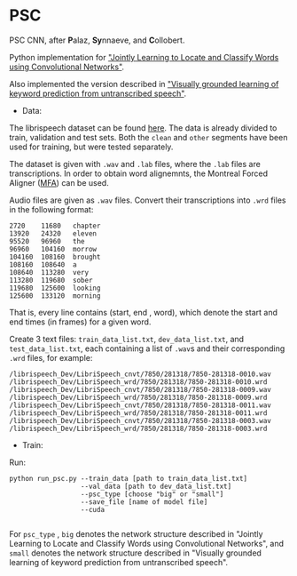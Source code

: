 # PSC

PSC CNN, after **P**alaz, **Sy**nnaeve, and **C**ollobert.

Python implementation for ["Jointly Learning to Locate and Classify Words using Convolutional Networks"](https://ronan.collobert.com/pub/matos/2016_wordaggr_interspeech.pdf).

Also implemented the version described in ["Visually grounded learning of keyword prediction from untranscribed speech"](https://arxiv.org/pdf/1703.08136.pdf).


- Data:

The librispeech dataset can be found [here](http://www.openslr.org/12). The data is already divided to train, validation and test sets. Both the `clean` and `other` segments have been used for training, but were tested separately.

The dataset is given with `.wav` and `.lab` files, where the `.lab` files are transcriptions. In order to obtain word alignemnts, the Montreal Forced Aligner ([MFA](https://montreal-forced-aligner.readthedocs.io/en/latest/)) can be used.

Audio files are given as `.wav` files. Convert their transcriptions into `.wrd` files in the following format:

````
2720	11680	chapter	
13920	24320	eleven	
95520	96960	the	
96960	104160	morrow	
104160	108160	brought	
108160	108640	a	
108640	113280	very	
113280	119680	sober	
119680	125600	looking	
125600	133120	morning	
````

That is, every line contains (start, end , word), which denote the start and end times (in frames) for a given word. 

Create 3 text files: `train_data_list.txt`, `dev_data_list.txt`, and `test_data_list.txt`, each containing a list of `.wav`s and their corresponding `.wrd` files, for example:

````
/librispeech_Dev/LibriSpeech_cnvt/7850/281318/7850-281318-0010.wav	/librispeech_Dev/LibriSpeech_wrd/7850/281318/7850-281318-0010.wrd
/librispeech_Dev/LibriSpeech_cnvt/7850/281318/7850-281318-0009.wav	/librispeech_Dev/LibriSpeech_wrd/7850/281318/7850-281318-0009.wrd
/librispeech_Dev/LibriSpeech_cnvt/7850/281318/7850-281318-0011.wav	/librispeech_Dev/LibriSpeech_wrd/7850/281318/7850-281318-0011.wrd
/librispeech_Dev/LibriSpeech_cnvt/7850/281318/7850-281318-0003.wav	/librispeech_Dev/LibriSpeech_wrd/7850/281318/7850-281318-0003.wrd
````

- Train:

Run:

````
python run_psc.py --train_data [path to train_data_list.txt]  
				  --val_data [path to dev_data_list.txt] 
				  --psc_type [choose "big" or "small"]
				  --save_file [name of model file]
				  --cuda 
	                       
````

For `psc_type` , `big` denotes the network structure described in "Jointly Learning to Locate and Classify Words using Convolutional Networks", and `small` denotes the network structure described in "Visually grounded learning of keyword prediction from untranscribed speech".